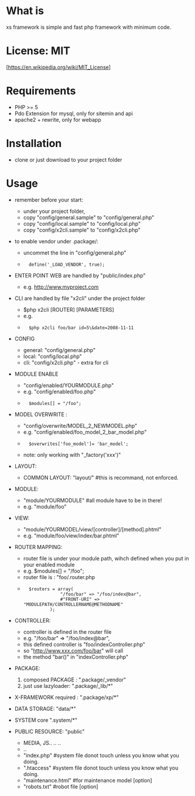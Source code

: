 What is
=======
xs framework is simple and fast php framework with minimum code. 


License: MIT 
=======================
[https://en.wikipedia.org/wiki/MIT_License]


Requirements
============

* PHP >= 5
* Pdo Extension for mysql, only for sitemin and api
* apache2 + rewrite, only for webapp

Installation
============ 
* clone or just download to your project folder

Usage
=====
* remember before your start:
	* under your project folder,
	*	copy "config/general.sample" to "config/general.php"
	*	copy "config/local.sample" to "config/local.php"
	*	copy "config/x2cli.sample" to "config/x2cli.php"
* to enable vendor under .package/:
	* uncommet the line in "config/general.php"
	*       define('_LOAD_VENDOR', true);

* ENTER POINT WEB are handled by "public/index.php"
	*	e.g. http://www.myproject.com


* CLI are handled by file "x2cli" under the project folder
	* $php x2cli [ROUTER] [PARAMETERS]
	* e.g. 
	*       $php x2cli foo/bar id=5\&date=2008-11-11

* CONFIG 
	* general: "config/general.php" 
	* local:   "config/local.php"
	* cli:      "config/x2cli.php" - extra for cli

* MODULE ENABLE
	* "config/enabled/YOURMODULE.php"
	* e.g. "config/enabled/foo.php" 
	*       $modules[] = "/foo";
		

* MODEL OVERWRITE :
	* "config/overwrite/MODEL_2_NEWMODEL.php"
	* e.g. "config/enabled/foo_model_2_bar_model.php" 
    *       $overwrites['foo_model']= 'bar_model';
	* note: only working with "_factory('xxx')"  	

* LAYOUT: 
	* COMMON LAYOUT: "layout/" #this is recommand, not enforced. 

* MODULE: 
	* "module/YOURMODULE"	#all module have to be in there!
	* e.g. "module/foo"

* VIEW: 
	- "module/YOURMODEL/view/[controller]/[method].phtml"
	- e.g. "module/foo/view/index/bar.phtml"

* ROUTER MAPPING:
	* router file is under your module path, wihch defined when you put in your enabled module
	* e.g. $modules[] = "/foo";
	*	router file is : "foo/.router.php
	*       $routers = array(
						"/foo/bar" => "/foo/index@bar",
						#"FRONT-URI" => "MODULEPATH/CONTROLLERNAME@METHODNAME"
					);

* CONTROLLER:
	*	controller is defined in the router file
	*	e.g. "/foo/bar" => "/foo/index@bar",
	*	this defined controller is "foo/indexController.php"	
	*	so "http://www.xxx.com/foo/bar" will call
	*	the method "bar()" in "indexController.php"

* PACKAGE: 
	1. composed PACKAGE : ".package/_vendor"
	2. just use lazyloader: ".package/_lib/*"

* X-FRAMEWORK required : ".package/xp/*"

* DATA STORAGE: "data/*"

* SYSTEM core ".system/*"

* PUBLIC RESOURCE: "public" 
	*	MEDIA, JS.. .. ..
	*	..
	*	"index.php"	#system file donot touch unless you know what you doing.
	*	".htaccess"	#system file donot touch unless you know what you doing.	
	*	"maintenance.html"	#for maintenance model [option]
	*	"robots.txt"	#robot file [option]
